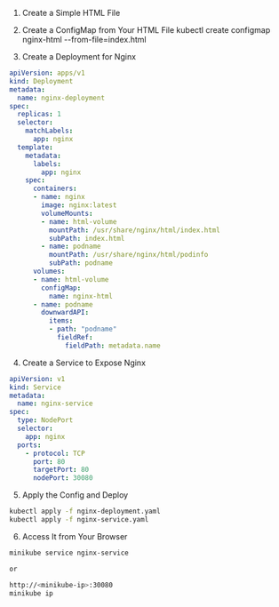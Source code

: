 1. Create a Simple HTML File

2. Create a ConfigMap from Your HTML File
    kubectl create configmap nginx-html --from-file=index.html

 3. Create a Deployment for Nginx

```yml
apiVersion: apps/v1
kind: Deployment
metadata:
  name: nginx-deployment
spec:
  replicas: 1
  selector:
    matchLabels:
      app: nginx
  template:
    metadata:
      labels:
        app: nginx
    spec:
      containers:
      - name: nginx
        image: nginx:latest
        volumeMounts:
        - name: html-volume
          mountPath: /usr/share/nginx/html/index.html
          subPath: index.html
        - name: podname
          mountPath: /usr/share/nginx/html/podinfo
          subPath: podname
      volumes:
      - name: html-volume
        configMap:
          name: nginx-html
      - name: podname
        downwardAPI:
          items:
          - path: "podname"
            fieldRef:
              fieldPath: metadata.name
```

 4. Create a Service to Expose Nginx
```yml
apiVersion: v1
kind: Service
metadata:
  name: nginx-service
spec:
  type: NodePort
  selector:
    app: nginx
  ports:
    - protocol: TCP
      port: 80
      targetPort: 80
      nodePort: 30080

```

5. Apply the Config and Deploy

```bash
kubectl apply -f nginx-deployment.yaml
kubectl apply -f nginx-service.yaml

```

6. Access It from Your Browser
```bash
minikube service nginx-service

or 

http://<minikube-ip>:30080
minikube ip



```